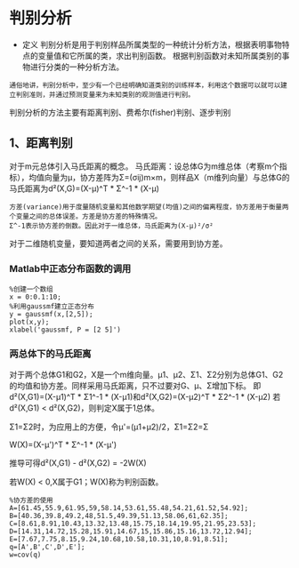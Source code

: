 # 判别分析
* 定义
判别分析是用于判别样品所属类型的一种统计分析方法，根据表明事物特点的变量值和它所属的类，求出判别函数。
根据判别函数对未知所属类别的事物进行分类的一种分析方法。
~~~
通俗地讲，判别分析中，至少有一个已经明确知道类别的训练样本，利用这个数据可以就可以建立判别准则，并通过预测变量来为未知类别的观测值进行判别。
~~~
判别分析的方法主要有距离判别、费希尔(fisher)判别、逐步判别

## 1、距离判别
对于m元总体引入马氏距离的概念。
马氏距离：设总体G为m维总体（考察m个指标），均值向量为μ，协方差阵为Σ=(σij)m×m，则样品X（m维列向量）与总体G的马氏距离为d²(X,G)=(X-μ)^T * Σ^-1 * (X-μ)
~~~
方差(variance)用于度量随机变量和其他数学期望(均值)之间的偏离程度，协方差用于衡量两个变量之间的总体误差。方差是协方差的特殊情况。
Σ^-1表示协方差的倒数。因此对于一维总体，马氏距离为(X-μ)²/σ²
~~~
对于二维随机变量，要知道两者之间的关系，需要用到协方差。
### Matlab中正态分布函数的调用
~~~
%创建一个数组
x = 0:0.1:10;
%利用gaussmf建立正态分布
y = gaussmf(x,[2,5]);
plot(x,y);
xlabel('gaussmf, P = [2 5]')
~~~
### 两总体下的马氏距离
对于两个总体G1和G2，X是一个m维向量。μ1、μ2、Σ1、Σ2分别为总体G1、G2的均值和协方差。同样采用马氏距离，只不过要对G、μ、Σ增加下标。
即d²(X,G1)=(X-μ1)^T * Σ1^-1 * (X-μ1)和d²(X,G2)=(X-μ2)^T * Σ2^-1 * (X-μ2)
若d²(X,G1) < d²(X,G2)，则判定X属于1总体。

Σ1=Σ2时，为应用上的方便，令μ'=(μ1+μ2)/2，Σ1=Σ2=Σ

W(X)=(X-μ')^T * Σ^-1 * (X-μ')

推导可得d²(X,G1) - d²(X,G2) = -2W(X)

若W(X) < 0,X属于G1；W(X)称为判别函数。
~~~
%协方差的使用
A=[61.45,55.9,61.95,59,58.14,53.61,55.48,54.21,61.52,54.92]; 
B=[40.36,39.8,49.2,48,51.5,49.39,51.13,58.06,61,62.35];
C=[8.61,8.91,10.43,13.32,13.48,15.75,18.14,19.95,21.95,23.53];
D=[14.31,14.72,15.28,15.91,14.67,15,15.86,15.16,13.72,12.94];
E=[7.67,7.75,8.15,9.24,10.68,10.58,10.31,10,8.91,8.51];
q=[A',B',C',D',E'];
w=cov(q)
~~~

